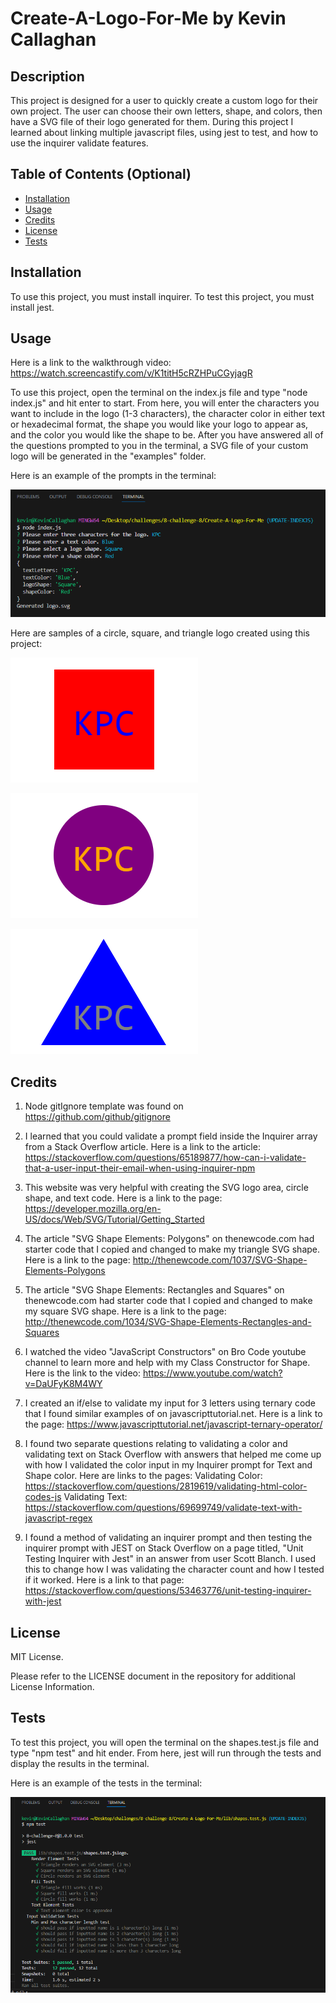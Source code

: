 # Create-A-Logo-For-Me by Kevin Callaghan

## Description

This project is designed for a user to quickly create a custom logo for their own project.  The user can choose their own letters, shape, and colors, then have a SVG file of their logo generated for them.  During this project I learned about linking multiple javascript files, using jest to test, and how to use the inquirer validate features.

## Table of Contents (Optional)

- [Installation](#installation)
- [Usage](#usage)
- [Credits](#credits)
- [License](#license)
- [Tests](#tests)

## Installation

To use this project, you must install inquirer.  To test this project, you must install jest.

## Usage

Here is a link to the walkthrough video: https://watch.screencastify.com/v/K1titH5cRZHPuCGyjagR 

To use this project, open the terminal on the index.js file and type "node index.js" and hit enter to start.  From here, you will enter the characters you want to include in the logo (1-3 characters), the character color in either text or hexadecimal format, the shape you would like your logo to appear as, and the color you would like the shape to be.  After you have answered all of the questions prompted to you in the terminal, a SVG file of your custom logo will be generated in the "examples" folder.

Here is an example of the prompts in the terminal:

![Inquirer Prompts](screenshots/inquirerPrompts.png)

Here are samples of a circle, square, and triangle logo created using this project:
    
![Sample Square Logo](screenshots/SampleSquareLogo.png)

![Sample Circle Logo](screenshots/SampleCircleLogo.png)

![Sample Triangle Logo](screenshots/SampleTriangleLogo.png)


## Credits

1. Node gitIgnore template was found on https://github.com/github/gitignore 

2. I learned that you could validate a prompt field inside the Inquirer array from a Stack Overflow article.  Here is a link to the article: https://stackoverflow.com/questions/65189877/how-can-i-validate-that-a-user-input-their-email-when-using-inquirer-npm 

3. This website was very helpful with creating the SVG logo area, circle shape, and text code.  Here is a link to the page: https://developer.mozilla.org/en-US/docs/Web/SVG/Tutorial/Getting_Started 

4. The article "SVG Shape Elements: Polygons" on thenewcode.com had starter code that I copied and changed to make my triangle SVG shape.  Here is a link to the page:  http://thenewcode.com/1037/SVG-Shape-Elements-Polygons 

5.  The article "SVG Shape Elements: Rectangles and Squares" on thenewcode.com had starter code that I copied and changed to make my square SVG shape.  Here is a link to the page:  http://thenewcode.com/1034/SVG-Shape-Elements-Rectangles-and-Squares 

6. I watched the video "JavaScript Constructors" on Bro Code youtube channel to learn more and help with my Class Constructor for Shape.  Here is the link to the video: https://www.youtube.com/watch?v=DaUFyK8M4WY 

7. I created an if/else to validate my input for 3 letters using ternary code that I found similar examples of on javascripttutorial.net.  Here is a link to the page: https://www.javascripttutorial.net/javascript-ternary-operator/ 

8. I found two separate questions relating to validating a color and validating text on Stack Overflow with answers that helped me come up with how I validated the color input in my Inquirer prompt for Text and Shape color.  Here are links to the pages:
Validating Color: https://stackoverflow.com/questions/2819619/validating-html-color-codes-js 
Validating Text: https://stackoverflow.com/questions/69699749/validate-text-with-javascript-regex 

9. I found a method of validating an inquirer prompt and then testing the inquirer prompt with JEST on Stack Overflow on a page titled, "Unit Testing Inquirer with Jest" in an answer from user Scott Blanch.  I used this to change how I was validating the character count and how I tested if it worked.  Here is a link to that page: https://stackoverflow.com/questions/53463776/unit-testing-inquirer-with-jest 


## License

MIT License.

Please refer to the LICENSE document in the repository for additional License Information.

## Tests

To test this project, you will open the terminal on the shapes.test.js file and type "npm test" and hit ender.  From here, jest will run through the tests and display the results in the terminal.

Here is an example of the tests in the terminal:

![Jest Tests](screenshots/jestTests.png)